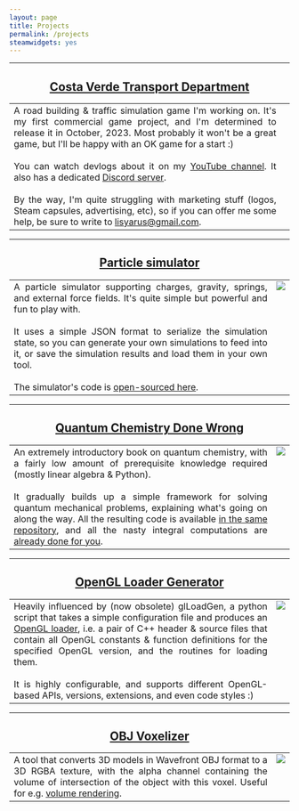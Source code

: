 ```yaml
---
layout: page
title: Projects
permalink: /projects
steamwidgets: yes
---
```


<style>

table, tr, td {
	border: none!important;
	table-layout: fixed;
	border-spacing: 20px!important;
	text-align: justify;
	vertical-align: top!important;
	background-color: #ffffff00!important;
}

</style>

---
<center><a href="https://store.steampowered.com/app/2403100/Costa_Verde_Transport_Department"><h2>Costa Verde Transport Department</h2></a></center>

<table class="project_table"><tr>
<td>
A road building & traffic simulation game I'm working on. It's my first commercial game project, and I'm determined to release it in October, 2023. Most probably it won't be a great game, but I'll be happy with an OK game for a start :)
<br><br>
You can watch devlogs about it on my <a href="https://youtube.com/@lisyarus">YouTube channel</a>. It also has a dedicated <a href="https://discord.gg/Ab58J2rE2">Discord server</a>.
<br><br>
By the way, I'm quite struggling with marketing stuff (logos, Steam capsules, advertising, etc), so if you can offer me some help, be sure to write to <a href="mailto:lisyarus@gmail.com">lisyarus@gmail.com</a>.
</td>
<td>
<center><steam-app appid="2403100"></steam-app></center>
</td>
</tr></table>

---
<center><a href="https://lisyarus.itch.io/particle-simulator"><h2>Particle simulator</h2></a></center>

<table class="project_table"><tr>
<td>
A particle simulator supporting charges, gravity, springs, and external force fields. It's quite simple but powerful and fun to play with.
<br><br>
It uses a simple JSON format to serialize the simulation state, so you can generate your own simulations to feed into it, or save the simulation results and load them in your own tool.
<br><br>
The simulator's code is <a href="https://bitbucket.org/lisyarus/particle-simulator/src/master/">open-sourced here</a>.
</td>
<td>
<img src="{{site.url}}/blog/media/projects/particle-simulator.png">
</td>
</tr></table>

---
<center><a href="https://github.com/lisyarus/chembook"><h2>Quantum Chemistry Done Wrong</h2></a></center>

<table class="project_table"><tr>
<td>
An extremely introductory book on quantum chemistry, with a fairly low amount of prerequisite knowledge required (mostly linear algebra & Python).
<br><br>
It gradually builds up a simple framework for solving quantum mechanical problems, explaining what's going on along the way. All the resulting code is available <a href="https://github.com/lisyarus/chembook/tree/master/code">in the same repository</a>, and all the nasty integral computations are <a href="https://github.com/lisyarus/chembook/blob/master/code/hgto.py">already done for you</a>.
</td>
<td>
<img src="{{site.url}}/blog/media/projects/chembook.png">
</td>
</tr></table>

---
<center><a href="https://github.com/lisyarus/opengl-loader-generator"><h2>OpenGL Loader Generator</h2></a></center>

<table class="project_table"><tr>
<td>
Heavily influenced by (now obsolete) glLoadGen, a python script that takes a simple configuration file and produces an <a href="https://www.khronos.org/opengl/wiki/OpenGL_Loading_Library">OpenGL loader</a>, i.e. a pair of C++ header &amp; source files that contain all OpenGL constants & function definitions for the specified OpenGL version, and the routines for loading them.
<br><br>
It is highly configurable, and supports different OpenGL-based APIs, versions, extensions, and even code styles :)
</td>
<td>
<img src="https://www.khronos.org/assets/images/api_logos/opengl.svg">
</td>
</tr></table>

---
<center><a href="https://github.com/lisyarus/voxelizer"><h2>OBJ Voxelizer</h2></a></center>

<table class="project_table"><tr>
<td>
A tool that converts 3D models in Wavefront OBJ format to a 3D RGBA texture, with the alpha channel containing the volume of intersection of the object with this voxel. Useful for e.g. <a href="https://en.wikipedia.org/wiki/Volume_rendering">volume rendering</a>.
</td>
<td>
<img src="{{site.url}}/blog/media/projects/voxelizer.png">
</td>
</tr></table>


<script type="text/javascript">

function isMobile() {
  let check = false;
  (function(a){if(/(android|bb\d+|meego).+mobile|avantgo|bada\/|blackberry|blazer|compal|elaine|fennec|hiptop|iemobile|ip(hone|od)|iris|kindle|lge |maemo|midp|mmp|mobile.+firefox|netfront|opera m(ob|in)i|palm( os)?|phone|p(ixi|re)\/|plucker|pocket|psp|series(4|6)0|symbian|treo|up\.(browser|link)|vodafone|wap|windows ce|xda|xiino/i.test(a)||/1207|6310|6590|3gso|4thp|50[1-6]i|770s|802s|a wa|abac|ac(er|oo|s\-)|ai(ko|rn)|al(av|ca|co)|amoi|an(ex|ny|yw)|aptu|ar(ch|go)|as(te|us)|attw|au(di|\-m|r |s )|avan|be(ck|ll|nq)|bi(lb|rd)|bl(ac|az)|br(e|v)w|bumb|bw\-(n|u)|c55\/|capi|ccwa|cdm\-|cell|chtm|cldc|cmd\-|co(mp|nd)|craw|da(it|ll|ng)|dbte|dc\-s|devi|dica|dmob|do(c|p)o|ds(12|\-d)|el(49|ai)|em(l2|ul)|er(ic|k0)|esl8|ez([4-7]0|os|wa|ze)|fetc|fly(\-|_)|g1 u|g560|gene|gf\-5|g\-mo|go(\.w|od)|gr(ad|un)|haie|hcit|hd\-(m|p|t)|hei\-|hi(pt|ta)|hp( i|ip)|hs\-c|ht(c(\-| |_|a|g|p|s|t)|tp)|hu(aw|tc)|i\-(20|go|ma)|i230|iac( |\-|\/)|ibro|idea|ig01|ikom|im1k|inno|ipaq|iris|ja(t|v)a|jbro|jemu|jigs|kddi|keji|kgt( |\/)|klon|kpt |kwc\-|kyo(c|k)|le(no|xi)|lg( g|\/(k|l|u)|50|54|\-[a-w])|libw|lynx|m1\-w|m3ga|m50\/|ma(te|ui|xo)|mc(01|21|ca)|m\-cr|me(rc|ri)|mi(o8|oa|ts)|mmef|mo(01|02|bi|de|do|t(\-| |o|v)|zz)|mt(50|p1|v )|mwbp|mywa|n10[0-2]|n20[2-3]|n30(0|2)|n50(0|2|5)|n7(0(0|1)|10)|ne((c|m)\-|on|tf|wf|wg|wt)|nok(6|i)|nzph|o2im|op(ti|wv)|oran|owg1|p800|pan(a|d|t)|pdxg|pg(13|\-([1-8]|c))|phil|pire|pl(ay|uc)|pn\-2|po(ck|rt|se)|prox|psio|pt\-g|qa\-a|qc(07|12|21|32|60|\-[2-7]|i\-)|qtek|r380|r600|raks|rim9|ro(ve|zo)|s55\/|sa(ge|ma|mm|ms|ny|va)|sc(01|h\-|oo|p\-)|sdk\/|se(c(\-|0|1)|47|mc|nd|ri)|sgh\-|shar|sie(\-|m)|sk\-0|sl(45|id)|sm(al|ar|b3|it|t5)|so(ft|ny)|sp(01|h\-|v\-|v )|sy(01|mb)|t2(18|50)|t6(00|10|18)|ta(gt|lk)|tcl\-|tdg\-|tel(i|m)|tim\-|t\-mo|to(pl|sh)|ts(70|m\-|m3|m5)|tx\-9|up(\.b|g1|si)|utst|v400|v750|veri|vi(rg|te)|vk(40|5[0-3]|\-v)|vm40|voda|vulc|vx(52|53|60|61|70|80|81|83|85|98)|w3c(\-| )|webc|whit|wi(g |nc|nw)|wmlb|wonu|x700|yas\-|your|zeto|zte\-/i.test(a.substr(0,4))) check = true;})(navigator.userAgent||navigator.vendor||window.opera);
  return check;
}

if (isMobile()) {
	for (var table of document.getElementsByClassName('project_table')) {
		let tbody = table.children[0];
		let image = tbody.rows[0].cells[1].children[0];

		tbody.rows[0].deleteCell(1);
		let cell = tbody.insertRow().insertCell();
		cell.style = "text-align: center";
		cell.appendChild(image);
	}
}

</script>